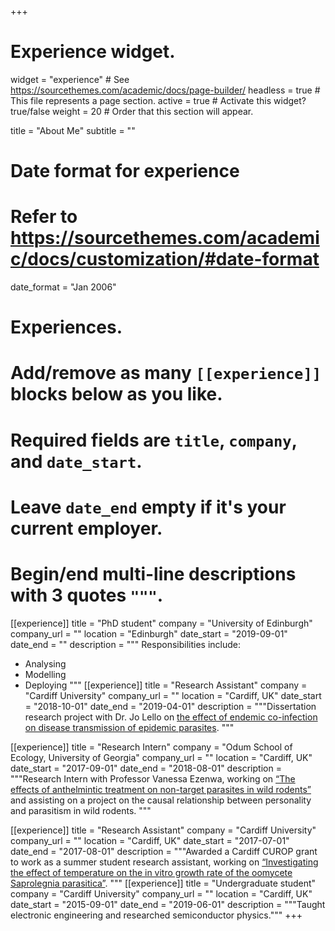 +++
# Experience widget.
widget = "experience"  # See https://sourcethemes.com/academic/docs/page-builder/
headless = true  # This file represents a page section.
active = true  # Activate this widget? true/false
weight = 20  # Order that this section will appear.

title = "About Me"
subtitle = ""

# Date format for experience
#   Refer to https://sourcethemes.com/academic/docs/customization/#date-format
date_format = "Jan 2006"

# Experiences.
#   Add/remove as many `[[experience]]` blocks below as you like.
#   Required fields are `title`, `company`, and `date_start`.
#   Leave `date_end` empty if it's your current employer.
#   Begin/end multi-line descriptions with 3 quotes `"""`.
[[experience]]
  title = "PhD student"
  company = "University of Edinburgh"
  company_url = ""
  location = "Edinburgh"
  date_start = "2019-09-01"
  date_end = ""
  description = """
  Responsibilities include:
  
  * Analysing
  * Modelling
  * Deploying
  """
[[experience]]
  title = "Research Assistant"
  company = "Cardiff University"
  company_url = ""
  location = "Cardiff, UK"
  date_start = "2018-10-01"
  date_end = "2019-04-01"
  description = """Dissertation research project with Dr. Jo Lello on [the effect of endemic co-infection on disease transmission of epidemic parasites](/project/cockroaches/). """
  
[[experience]]
  title = "Research Intern"
  company = "Odum School of Ecology, University of Georgia"
  company_url = ""
  location = "Cardiff, UK"
  date_start = "2017-09-01"
  date_end = "2018-08-01"
  description = """Research Intern with Professor Vanessa Ezenwa, working on  [“The effects of anthelmintic treatment on non-target parasites in wild rodents”](/project/cotton-rats/) and assisting on a project on the causal relationship between personality and parasitism in wild rodents. """


[[experience]]
  title = "Research Assistant"
  company = "Cardiff University"
  company_url = ""
  location = "Cardiff, UK"
  date_start = "2017-07-01"
  date_end = "2017-08-01"
  description = """Awarded a Cardiff CUROP grant to work as a summer student research assistant, working on [“Investigating the effect of temperature on the in vitro growth rate of the oomycete Saprolegnia parasitica”](/project/sapro/). """
[[experience]]
  title = "Undergraduate student"
  company = "Cardiff University"
  company_url = ""
  location = "Cardiff, UK"
  date_start = "2015-09-01"
  date_end = "2019-06-01"
  description = """Taught electronic engineering and researched semiconductor physics."""
+++
